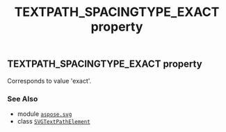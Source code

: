 ﻿---
title: TEXTPATH_SPACINGTYPE_EXACT property
second_title: Aspose.SVG for Python via .NET API References
description: 
type: docs
weight: 650
url: /python-net/aspose.svg/svgtextpathelement/textpath_spacingtype_exact/
is_root: false
---

## TEXTPATH_SPACINGTYPE_EXACT property


Corresponds to value 'exact'.

### See Also
* module [`aspose.svg`](../../)
* class [`SVGTextPathElement`](/svg/python-net/aspose.svg/svgtextpathelement)
